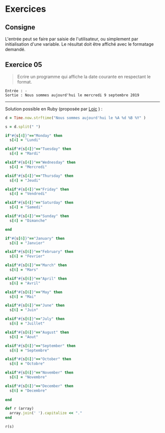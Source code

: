 # Exercices
## Consigne
L'entrée peut se faire par saisie de l'utilisateur, ou simplement par initialisation d'une variable. Le résultat doit être affiché avec le formatage demandé.

## Exercice 05
>Ecrire un programme qui affiche la date courante en respectant le format.
```
Entrée : -
Sortie : Nous sommes aujourd'hui le mercredi 9 septembre 2019
```
-----------------------------------------------------
Solution possible en Ruby (proposée par [Loic](https://github.com/EuryX) )  :
```Ruby
d = Time.now.strftime("Nous sommes aujourd'hui le %A %d %B %Y" )

s = d.split(" ")

if"#{s[4]}"=="Monday" then
  s[4] = "Lundi"

elsif"#{s[4]}"=="Tuesday" then
  s[4] = "Mardi"

elsif"#{s[4]}"=="Wednesday" then
  s[4] = "Mercredi"

elsif"#{s[4]}"=="Thursday" then
  s[4] = "Jeudi"

elsif"#{s[4]}"=="Friday" then
  s[4] = "Vendredi"

elsif"#{s[4]}"=="Saturday" then
  s[4] = "Samedi"

elsif"#{s[4]}"=="Sunday" then
  s[4] = "Dimanche"

end

if"#{s[6]}"=="January" then
  s[6] = "Janvier"

elsif"#{s[6]}"=="February" then
  s[6] = "Fevrier"

elsif"#{s[6]}"=="March" then
  s[6] = "Mars"

elsif"#{s[6]}"=="April" then
  s[6] = "Avril"

elsif"#{s[6]}"=="May" then
  s[6] = "Mai"

elsif"#{s[6]}"=="June" then
  s[6] = "Juin"

elsif"#{s[6]}"=="July" then
  s[6] = "Juillet"

elsif"#{s[6]}"=="August" then
  s[6] = "Aout"

elsif"#{s[6]}"=="September" then
  s[6] = "Septembre"

elsif"#{s[6]}"=="October" then
  s[6] = "Octobre"

elsif"#{s[6]}"=="November" then
  s[6] = "Novembre"

elsif"#{s[6]}"=="December" then
  s[6] = "Decembre"
  
end

def r (array)
  array.join(' ').capitalize << "."
end

r(s)
```
